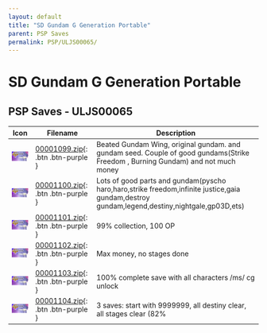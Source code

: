 ```yaml
---
layout: default
title: "SD Gundam G Generation Portable"
parent: PSP Saves
permalink: PSP/ULJS00065/
---
```

# SD Gundam G Generation Portable

## PSP Saves - ULJS00065

| Icon | Filename | Description |
|------|----------|-------------|
| ![SD Gundam G Generation Portable](ICON0.PNG) | [00001099.zip](00001099.zip){: .btn .btn-purple } | Beated Gundam Wing, original gundam. and gundam seed. Couple of good gundams(Strike Freedom , Burning Gundam) and not much money |
| ![SD Gundam G Generation Portable](ICON0.PNG) | [00001100.zip](00001100.zip){: .btn .btn-purple } | Lots of good parts and gundam(pyscho haro,haro,strike freedom,infinite justice,gaia gundam,destroy gundam,legend,destiny,nightgale,gp03D,ets) |
| ![SD Gundam G Generation Portable](ICON0.PNG) | [00001101.zip](00001101.zip){: .btn .btn-purple } | 99% collection, 100 OP |
| ![SD Gundam G Generation Portable](ICON0.PNG) | [00001102.zip](00001102.zip){: .btn .btn-purple } | Max money, no stages done |
| ![SD Gundam G Generation Portable](ICON0.PNG) | [00001103.zip](00001103.zip){: .btn .btn-purple } | 100% complete save with all characters /ms/ cg unlock |
| ![SD Gundam G Generation Portable](ICON0.PNG) | [00001104.zip](00001104.zip){: .btn .btn-purple } | 3 saves: start with 9999999, all destiny clear, all stages clear (82% |
